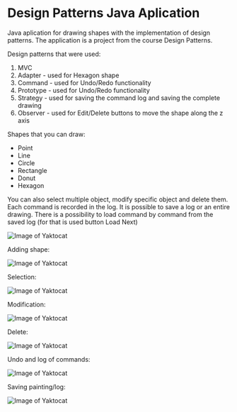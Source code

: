 # Design Patterns Java Aplication
Java aplication for drawing shapes with the implementation of design patterns. 
The application is a project from the course Design Patterns.

Design patterns that were used:
1. MVC
2. Adapter - used for Hexagon shape
3. Command - used for Undo/Redo functionality
4. Prototype - used for Undo/Redo functionality
5. Strategy - used for saving the command log and saving the complete drawing
6. Observer - used for Edit/Delete buttons to move the shape along the z axis 

Shapes that you can draw:
* Point
* Line
* Circle
* Rectangle
* Donut
* Hexagon

You can also select multiple object, modify specific object and delete them.
Each command is recorded in the log. It is possible to save a log or an entire drawing.
There is a possibility to load command by command from the saved log (for that is used button Load Next)

![Image of Yaktocat](https://i.imgur.com/R8Bmq6s.png)

Adding shape:

![Image of Yaktocat](https://i.imgur.com/llapx1l.png)

Selection:

![Image of Yaktocat](https://i.imgur.com/tgcnyw1.png)

Modification:

![Image of Yaktocat](https://i.imgur.com/E1x8QI5.png)

Delete:

![Image of Yaktocat](https://i.imgur.com/HbhykKv.png)

Undo and log of commands:

![Image of Yaktocat](https://i.imgur.com/zulFKbY.png)

Saving painting/log:

![Image of Yaktocat](https://i.imgur.com/m2zktDP.png)
